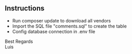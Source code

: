## Instructions

- Run composer update to download all vendors
- Import the SQL file "comments.sql" to create the table
- Config database connection in .env file

Best Regards<br/>
Luis


